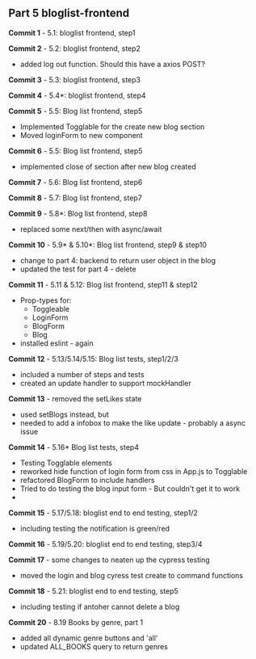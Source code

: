 ## Part 5 bloglist-frontend

**Commit 1** - 5.1: bloglist frontend, step1

**Commit 2** - 5.2: bloglist frontend, step2
  - added log out function. Should this have a axios POST?

**Commit 3** - 5.3: bloglist frontend, step3

**Commit 4** - 5.4*: bloglist frontend, step4

**Commit 5** - 5.5: Blog list frontend, step5
  - Implemented Togglable for the create new blog section
  - Moved loginForm to new component

**Commit 6** - 5.5: Blog list frontend, step5
  - implemented close of section after new blog created

**Commit 7** - 5.6: Blog list frontend, step6
  
**Commit 8** - 5.7: Blog list frontend, step7

**Commit 9** - 5.8*: Blog list frontend, step8
  - replaced some next/then with async/await

**Commit 10** - 5.9* & 5.10*: Blog list frontend, step9 & step10
  - change to part 4: backend to return user object in the blog
  - updated the test for part 4 - delete

**Commit 11** - 5.11 & 5.12: Blog list frontend, step11 & step12
  - Prop-types for:
    - Toggleable
    - LoginForm
    - BlogForm
    - Blog
  - installed eslint - again

**Commit 12** - 5.13/5.14/5.15: Blog list tests, step1/2/3
  - included a number of steps and tests
  - created an update handler to support mockHandler

**Commit 13** - removed the setLikes state
  - used setBlogs instead, but
  - needed to add a infobox to make the like update - probably a async issue


**Commit 14** - 5.16* Blog list tests, step4
  - Testing Togglable elements
  - reworked hide function of login form from css in App.js to Togglable 
  - refactored BlogForm to include handlers
  - Tried to do testing the blog input form - But couldn't get it to work
  - 

**Commit 15** - 5.17/5.18: bloglist end to end testing, step1/2
  - including testing the notification is green/red

**Commit 16** - 5.19/5.20: bloglist end to end testing, step3/4
  
**Commit 17** - some changes to neaten up the cypress testing
  - moved the login and blog cyress test create to command functions

**Commit 18** - 5.21: bloglist end to end testing, step5
  - including testing if antoher cannot delete a blog

**Commit 20** - 8.19 Books by genre, part 1
  - added all dynamic genre buttons and 'all'
  - updated ALL_BOOKS query to return genres

